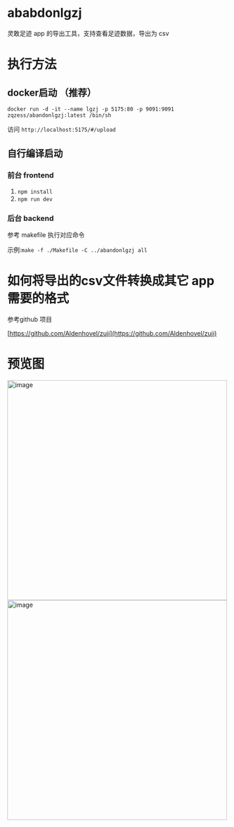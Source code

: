 # ababdonlgzj
灵敢足迹 app 的导出工具，支持查看足迹数据，导出为 csv


# 执行方法
## docker启动 （推荐）
``docker run -d -it --name lgzj -p 5175:80 -p 9091:9091 zqzess/abandonlgzj:latest /bin/sh``

访问 `http://localhost:5175/#/upload`
## 自行编译启动
### 前台 frontend
1. `npm install`
2. `npm run dev`
### 后台 backend
参考 makefile 执行对应命令

示例:`make -f ./Makefile -C ../abandonlgzj all`

# 如何将导出的csv文件转换成其它 app 需要的格式
参考github 项目

[https://github.com/Aldenhovel/zuji](https://github.com/Aldenhovel/zuji)
# 预览图
<img width="500" alt="image" src="https://github.com/user-attachments/assets/2811ed9a-4a59-4a9d-aa6b-39df24c4628f">

<img width="500" alt="image" src="https://github.com/user-attachments/assets/d92dc959-5e47-4c73-a235-71bd0b0acc3b">


